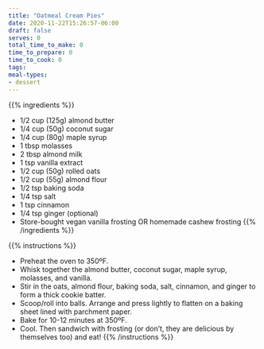```yaml
---
title: "Oatmeal Cream Pies"
date: 2020-11-22T15:26:57-06:00
draft: false
serves: 0
total_time_to_make: 0
time_to_prepare: 0
time_to_cook: 0
tags:
meal-types:
- dessert
---
```


{{% ingredients %}}
- 1/2 cup (125g) almond butter
- 1/4 cup (50g) coconut sugar
- 1/4 cup (80g) maple syrup
- 1 tbsp molasses
- 2 tbsp almond milk
- 1 tsp vanilla extract
- 1/2 cup (50g) rolled oats
- 1/2 cup (55g) almond flour
- 1/2 tsp baking soda
- 1/4 tsp salt
- 1 tsp cinnamon
- 1/4 tsp ginger (optional)
- Store-bought vegan vanilla frosting OR homemade cashew frosting
{{% /ingredients %}}

{{% instructions %}}
- Preheat the oven to 350ºF.
- Whisk together the almond butter, coconut sugar, maple syrup, molasses, and vanilla.
- Stir in the oats, almond flour, baking soda, salt, cinnamon, and ginger to form a thick cookie batter.
- Scoop/roll into balls. Arrange and press lightly to flatten on a baking sheet lined with parchment paper.
- Bake for 10-12 minutes at 350ºF.
- Cool. Then sandwich with frosting (or don’t, they are delicious by themselves too) and eat!
{{% /instructions %}}
